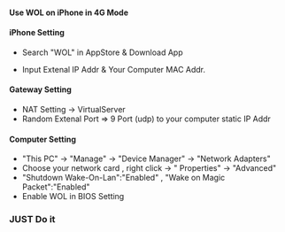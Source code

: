 #### Use WOL on iPhone in 4G Mode

#### iPhone Setting
 * Search "WOL" in AppStore & Download App

 * Input Extenal IP Addr & Your Computer MAC Addr.

#### Gateway Setting
 * NAT Setting -> VirtualServer
 * Random Extenal Port => 9 Port (udp) to your computer static IP Addr

#### Computer Setting
 * "This PC" -> "Manage" -> "Device Manager" -> "Network Adapters" 
 * Choose your network card , right click -> " Properties" -> "Advanced"
 * "Shutdown Wake-On-Lan":"Enabled" , "Wake on Magic Packet":"Enabled"
 * Enable WOL in BIOS Setting

 ### JUST Do it
 
